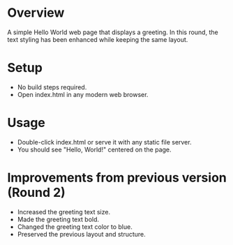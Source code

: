 # Overview
A simple Hello World web page that displays a greeting. In this round, the text styling has been enhanced while keeping the same layout.

# Setup
- No build steps required.
- Open index.html in any modern web browser.

# Usage
- Double-click index.html or serve it with any static file server.
- You should see "Hello, World!" centered on the page.

# Improvements from previous version (Round 2)
- Increased the greeting text size.
- Made the greeting text bold.
- Changed the greeting text color to blue.
- Preserved the previous layout and structure.